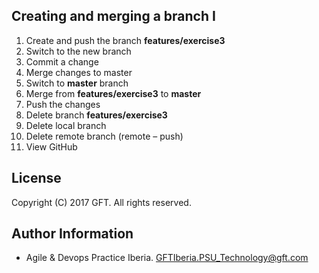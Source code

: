 ## Creating and merging a branch I

 1. Create and push the branch **features/exercise3**
 2. Switch to the new branch
 3. Commit a change
 4. Merge changes to master
   1. Switch to **master** branch
   2. Merge from **features/exercise3** to **master**
 5. Push the changes
 6. Delete branch **features/exercise3**
   1. Delete local branch
   2. Delete remote branch (remote – push)
 7. View GitHub

## License
Copyright (C) 2017 GFT. All rights reserved.

## Author Information
* Agile & Devops Practice Iberia. GFTIberia.PSU_Technology@gft.com
